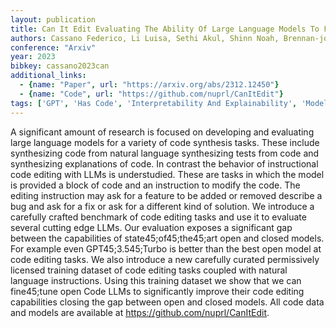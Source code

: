```yaml
---
layout: publication
title: Can It Edit Evaluating The Ability Of Large Language Models To Follow Code Editing Instructions
authors: Cassano Federico, Li Luisa, Sethi Akul, Shinn Noah, Brennan-jones Abby, Ginesin Jacob, Berman Edward, Chakhnashvili George, Lozhkov Anton, Anderson Carolyn Jane, Guha Arjun
conference: "Arxiv"
year: 2023
bibkey: cassano2023can
additional_links:
  - {name: "Paper", url: "https://arxiv.org/abs/2312.12450"}
  - {name: "Code", url: "https://github.com/nuprl/CanItEdit"}
tags: ['GPT', 'Has Code', 'Interpretability And Explainability', 'Model Architecture', 'Pretraining Methods', 'Reinforcement Learning', 'Training Techniques']
---
```

A significant amount of research is focused on developing and evaluating large language models for a variety of code synthesis tasks. These include synthesizing code from natural language synthesizing tests from code and synthesizing explanations of code. In contrast the behavior of instructional code editing with LLMs is understudied. These are tasks in which the model is provided a block of code and an instruction to modify the code. The editing instruction may ask for a feature to be added or removed describe a bug and ask for a fix or ask for a different kind of solution. We introduce a carefully crafted benchmark of code editing tasks and use it to evaluate several cutting edge LLMs. Our evaluation exposes a significant gap between the capabilities of state45;of45;the45;art open and closed models. For example even GPT45;3.545;Turbo is better than the best open model at code editing tasks. We also introduce a new carefully curated permissively licensed training dataset of code editing tasks coupled with natural language instructions. Using this training dataset we show that we can fine45;tune open Code LLMs to significantly improve their code editing capabilities closing the gap between open and closed models. All code data and models are available at https://github.com/nuprl/CanItEdit.
